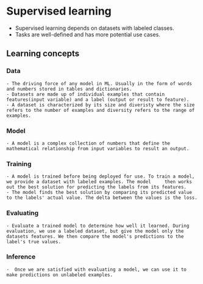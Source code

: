 # Supervised learning
- Supervised learning depends on datasets with labeled classes. 
- Tasks are well-defined and has more potential use cases. 
## Learning concepts

### Data
    - The driving force of any model in ML. Usually in the form of words and numbers stored in tables and dictionaries.
    - Datasets are made up of individual examples that contain features(input variable) and a label (output or result to feature).
    - A dataset is characterized by its size and diveristy where the size refers to the number of examples and diversity refers to the range of examples. 

### Model
    - A model is a complex collection of numbers that define the mathematical relationship from input variables to result an output. 

### Training
    - A model is trained before being deployed for use. To train a model, we provide a dataset with labeled examples. The model     then works out the best solution for predicting the labels from its features. 
    - The model finds the best solution by comparing its predicted value to the labels' actual value. The delta between the values is the loss. 

### Evaluating
    - Evaluate a trained model to determine how well it learned. During evaluation, we use a labeled dataset, but give the model only the datasets features. We then compare the model's predictions to the label's true values. 
 
### Inference
    -  Once we are satisfied with evaluating a model, we can use it to make predictions on unlabeled examples. 